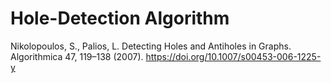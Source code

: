 # Hole-Detection Algorithm

Nikolopoulos, S., Palios, L. Detecting Holes and Antiholes in Graphs. Algorithmica 47, 119–138 (2007). https://doi.org/10.1007/s00453-006-1225-y
